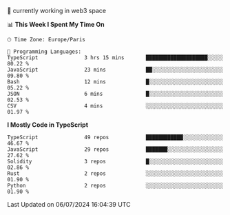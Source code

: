 🔭 currently working in web3 space

<!--START_SECTION:waka-->
📊 **This Week I Spent My Time On** 

```text
🕑︎ Time Zone: Europe/Paris

💬 Programming Languages: 
TypeScript               3 hrs 15 mins       ████████████████████░░░░░   80.22 % 
JavaScript               23 mins             ██░░░░░░░░░░░░░░░░░░░░░░░   09.80 % 
Bash                     12 mins             █░░░░░░░░░░░░░░░░░░░░░░░░   05.22 % 
JSON                     6 mins              █░░░░░░░░░░░░░░░░░░░░░░░░   02.53 % 
CSV                      4 mins              ░░░░░░░░░░░░░░░░░░░░░░░░░   01.97 % 
```

**I Mostly Code in TypeScript** 

```text
TypeScript               49 repos            ████████████░░░░░░░░░░░░░   46.67 % 
JavaScript               29 repos            ███████░░░░░░░░░░░░░░░░░░   27.62 % 
Solidity                 3 repos             █░░░░░░░░░░░░░░░░░░░░░░░░   02.86 % 
Rust                     2 repos             ░░░░░░░░░░░░░░░░░░░░░░░░░   01.90 % 
Python                   2 repos             ░░░░░░░░░░░░░░░░░░░░░░░░░   01.90 % 
```




 Last Updated on 06/07/2024 16:04:39 UTC
<!--END_SECTION:waka-->
